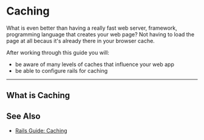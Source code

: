 Caching
=======================

What is even better than having a really fast web
server, framework, programming language that creates
your web page?  Not having to load the page at all
becaus it's already there in your browser cache.

After working through this guide you will:

* be aware of many levels of caches that influence your web app
* be able to configure rails for caching

---------------------------------------------------------------------------

What is Caching
---------------


See Also
--------

* [Rails Guide: Caching](http://guides.rubyonrails.org/caching_with_rails.html)

